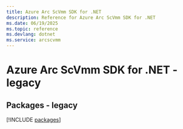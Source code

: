 ```yaml
---
title: Azure Arc ScVmm SDK for .NET
description: Reference for Azure Arc ScVmm SDK for .NET
ms.date: 06/19/2025
ms.topic: reference
ms.devlang: dotnet
ms.service: arcscvmm
---
```

# Azure Arc ScVmm SDK for .NET - legacy
## Packages - legacy
[!INCLUDE [packages](arc-scvmm-index.md)]